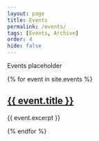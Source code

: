 ```yaml
---
layout: page
title: Events
permalink: /events/
tags: [Events, Archive]
order: 4
hide: false
---
```


Events placeholder


{% for event in site.events %}

   <h2>
     <a href="{{ event.url }}">
       {{ event.title }}
     </a>
   </h2>
   {{ event.excerpt }}

{% endfor %}
